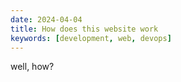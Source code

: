 ```yaml
---
date: 2024-04-04
title: How does this website work
keywords: [development, web, devops]
---
```

well, how?